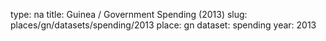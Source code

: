 type: na
title: Guinea / Government Spending (2013)
slug: places/gn/datasets/spending/2013
place: gn
dataset: spending
year: 2013
